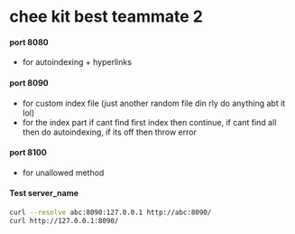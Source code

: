 # chee kit best teammate 2

####  port 8080
- for autoindexing + hyperlinks

####  port 8090
- for custom index file (just another random file din rly do anything abt it lol)
- for the index part if cant find first index then continue, if cant find all then do autoindexing, if its off then throw error

#### port 8100
- for unallowed method


#### Test server_name
```bash
curl --resolve abc:8090:127.0.0.1 http://abc:8090/
curl http://127.0.0.1:8090/
```